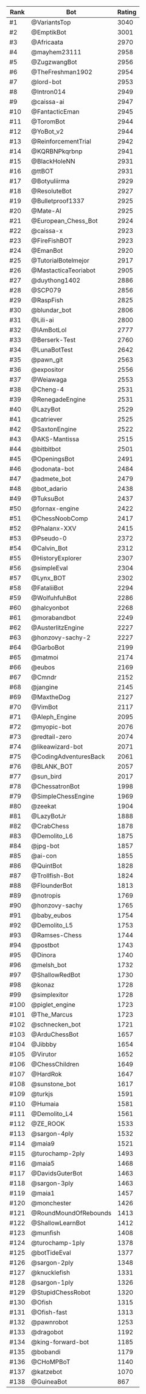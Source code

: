 Rank|Bot|Rating
---|---|---
#1|@VariantsTop|3040
#2|@EmptikBot|3001
#3|@Africaata|2970
#4|@mayhem23111|2958
#5|@ZugzwangBot|2956
#6|@TheFreshman1902|2954
#7|@lord-bot|2953
#8|@Intron014|2949
#9|@caissa-ai|2947
#10|@FantacticEman|2945
#11|@ToromBot|2944
#12|@YoBot_v2|2944
#13|@ReinforcementTrial|2942
#14|@KQRBNPkqrbnp|2941
#15|@BlackHoleNN|2931
#16|@ttBOT|2931
#17|@Botyuliirma|2929
#18|@ResoluteBot|2927
#19|@Bulletproof1337|2925
#20|@Mate-AI|2925
#21|@European_Chess_Bot|2924
#22|@caissa-x|2923
#23|@FireFishBOT|2923
#24|@EmanBot|2920
#25|@TutorialBotelmejor|2917
#26|@MastacticaTeoriabot|2905
#27|@duythong1402|2886
#28|@SCP079|2856
#29|@RaspFish|2825
#30|@blundar_bot|2806
#31|@Lili-ai|2800
#32|@IAmBotLol|2777
#33|@Berserk-Test|2760
#34|@LunaBotTest|2642
#35|@pawn_git|2563
#36|@expositor|2556
#37|@Weiawaga|2553
#38|@Cheng-4|2531
#39|@RenegadeEngine|2531
#40|@LazyBot|2529
#41|@catriever|2525
#42|@SaxtonEngine|2522
#43|@AKS-Mantissa|2515
#44|@bitbitbot|2501
#45|@OpeningsBot|2491
#46|@odonata-bot|2484
#47|@admete_bot|2479
#48|@bot_adario|2438
#49|@TuksuBot|2437
#50|@fornax-engine|2422
#51|@ChessNoobComp|2417
#52|@Phalanx-XXV|2415
#53|@Pseudo-0|2372
#54|@Calvin_Bot|2312
#55|@HistoryExplorer|2307
#56|@simpleEval|2304
#57|@Lynx_BOT|2302
#58|@FataliiBot|2294
#59|@WolfuhfuhBot|2286
#60|@halcyonbot|2268
#61|@morabandbot|2249
#62|@AusterlitzEngine|2227
#63|@honzovy-sachy-2|2227
#64|@GarboBot|2199
#65|@matmoi|2174
#66|@eubos|2169
#67|@Cmndr|2152
#68|@jangine|2145
#69|@MaxtheDog|2127
#70|@VimBot|2117
#71|@Aleph_Engine|2095
#72|@myopic-bot|2076
#73|@redtail-zero|2074
#74|@likeawizard-bot|2071
#75|@CodingAdventuresBack|2061
#76|@BLANK_BOT|2057
#77|@sun_bird|2017
#78|@ChessatronBot|1998
#79|@SimpleChessEngine|1969
#80|@zeekat|1904
#81|@LazyBotJr|1888
#82|@CrabChess|1878
#83|@Demolito_L6|1875
#84|@jpg-bot|1857
#85|@ai-con|1855
#86|@QuintBot|1828
#87|@Trollfish-Bot|1824
#88|@FlounderBot|1813
#89|@notropis|1769
#90|@honzovy-sachy|1765
#91|@baby_eubos|1754
#92|@Demolito_L5|1753
#93|@Ramses-Chess|1744
#94|@postbot|1743
#95|@Dinora|1740
#96|@melsh_bot|1732
#97|@ShallowRedBot|1730
#98|@konaz|1728
#99|@simplexitor|1728
#100|@piglet_engine|1723
#101|@The_Marcus|1723
#102|@schnecken_bot|1721
#103|@ArduChessBot|1657
#104|@Jibbby|1654
#105|@Virutor|1652
#106|@ChessChildren|1649
#107|@HardRok|1647
#108|@sunstone_bot|1617
#109|@turkjs|1591
#110|@Humaia|1581
#111|@Demolito_L4|1561
#112|@ZE_ROOK|1533
#113|@sargon-4ply|1532
#114|@maia9|1521
#115|@turochamp-2ply|1493
#116|@maia5|1468
#117|@DavidsGuterBot|1463
#118|@sargon-3ply|1463
#119|@maia1|1457
#120|@monchester|1426
#121|@RoundMoundOfRebounds|1413
#122|@ShallowLearnBot|1412
#123|@munfish|1408
#124|@turochamp-1ply|1378
#125|@botTideEval|1377
#126|@sargon-2ply|1348
#127|@knucklefish|1331
#128|@sargon-1ply|1326
#129|@StupidChessRobot|1320
#130|@Ofish|1315
#131|@Ofish-fast|1313
#132|@pawnrobot|1253
#133|@dragobot|1192
#134|@king-forward-bot|1185
#135|@bobandi|1179
#136|@CHoMPBoT|1140
#137|@katzebot|1070
#138|@GuineaBot|867
